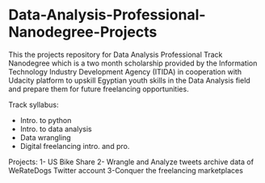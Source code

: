 # Data-Analysis-Professional-Nanodegree-Projects
This the projects repository for Data Analysis Professional Track Nanodegree which is a two month scholarship provided by the Information Technology Industry Development Agency (ITIDA) in cooperation with Udacity platform to upskill Egyptian youth skills in the Data Analysis field and prepare them for future freelancing opportunities.

Track syllabus:
- Intro. to python
- Intro. to data analysis
- Data wrangling
- Digital freelancing intro. and pro.

Projects:
1- US Bike Share
2- Wrangle and Analyze tweets archive data of WeRateDogs Twitter account
3-Conquer the freelancing marketplaces
